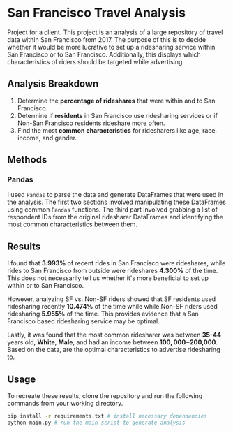 # San Francisco Travel Analysis
Project for a client. This project is an analysis of a large repository of travel data within San Francisco from 2017. The purpose of this is to decide whether it would be more lucrative to set up a ridesharing service within San Francisco or to San Francisco. Additionally, this displays which characteristics of riders should be targeted while advertising.

## Analysis Breakdown
1. Determine the **percentage of rideshares** that were within and to San Francisco.
2. Determine if **residents** in San Francisco use ridesharing services or if Non-San Francisco residents rideshare more often.
3. Find the most **common characteristics** for ridesharers like age, race, income, and gender.

## Methods
### Pandas
I used `Pandas` to parse the data and generate DataFrames that were used in the analysis. The first two sections involved manipulating these DataFrames using common `Pandas` functions. The third part involved grabbing a list of respondent IDs from the original ridesharer DataFrames and identifying the most common characteristics between them.

## Results
I found that **3.993%** of recent rides in San Francisco were rideshares, while rides to San Francisco from outside were rideshares **4.300%** of the time. This does not necessarily tell us whether it's more beneficial to set up within or to San Francisco. 

However, analyzing SF vs. Non-SF riders showed that SF residents used ridesharing recently **10.474%** of the time while while Non-SF riders used ridesharing **5.955%** of the time. This provides evidence that a San Francisco based ridesharing service may be optimal.

Lastly, it was found that the most common ridesharer was between **35-44** years old, **White**, **Male**, and had an income between **$100,000-$200,000**. Based on the data, are the optimal characteristics to advertise ridesharing to.

## Usage
To recreate these results, clone the repository and run the following commands from your working directory.

``` bash
pip install -r requirements.txt # install necessary dependencies
python main.py # run the main script to generate analysis
```